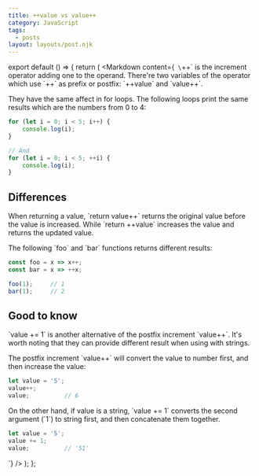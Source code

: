 ```yaml
---
title: ++value vs value++
category: JavaScript
tags:
  - posts
layout: layouts/post.njk
---
```


export default () => {
    return (
<Markdown
    content={`
\`++\` is the increment operator adding one to the operand.
There're two variables of the operator which use \`++\` as prefix or postfix: \`++value\` and \`value++\`.

They have the same affect in for loops. The following loops print the same results which are the numbers from 0 to 4:

~~~ javascript
for (let i = 0; i < 5; i++) {
    console.log(i);
}

// And
for (let i = 0; i < 5; ++i) {
    console.log(i);
}
~~~

## Differences 

When returning a value, \`return value++\` returns the original value before the value is increased. While \`return ++value\` increases the value and returns the updated value.

The following \`foo\` and \`bar\` functions returns different results:

~~~ javascript
const foo = x => x++;
const bar = x => ++x;

foo(1);     // 1
bar(1);     // 2
~~~

## Good to know

\`value += 1\` is another alternative of the postfix increment \`value++\`. It's worth noting that they can provide different result when using with strings. 

The postfix increment \`value++\` will convert the value to number first, and then increase the value:

~~~ javascript
let value = '5';
value++;
value;          // 6
~~~

On the other hand, if value is a string, \`value += 1\` converts the second argument (\`1\`) to string first, and then concatenate them together.

~~~ javascript
let value = '5';
value += 1;
value;          // '51'
~~~
`}
/>
    );
};
